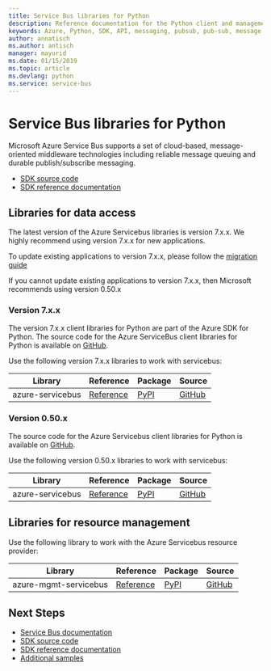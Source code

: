 ```yaml
---
title: Service Bus libraries for Python 
description: Reference documentation for the Python client and management libraries for Service Bus
keywords: Azure, Python, SDK, API, messaging, pubsub, pub-sub, message broker
author: annatisch
ms.author: antisch
manager: mayurid
ms.date: 01/15/2019
ms.topic: article
ms.devlang: python
ms.service: service-bus
---
```


# Service Bus libraries for Python

Microsoft Azure Service Bus supports a set of cloud-based, message-oriented middleware technologies including reliable message queuing and durable publish/subscribe messaging.

* [SDK source code](https://github.com/Azure/azure-sdk-for-python/tree/master/azure-servicebus)
* [SDK reference documentation](https://docs.microsoft.com/python/api/overview/azure/servicebus/client?view=azure-python)

## Libraries for data access

The latest version of the Azure Servicebus libraries is version 7.x.x. We highly recommend using version 7.x.x for new applications.

To update existing applications to version 7.x.x, please follow the [migration guide](https://github.com/Azure/azure-sdk-for-python/blob/master/sdk/servicebus/azure-servicebus/migration_guide.md)

If you cannot update existing applications to version 7.x.x, then Microsoft recommends using version 0.50.x

### Version 7.x.x

The version 7.x.x client libraries for Python are part of the Azure SDK for Python. The source code for the Azure ServiceBus client libraries for Python is available on [GitHub](https://github.com/Azure/azure-sdk-for-python/tree/master/sdk/servicebus).

Use the following version 7.x.x libraries to work with servicebus:

| Library | Reference | Package | Source |
|----------------------------------------|-------------------------------------------------------------|-----------------------------------------------------------------------------|---------------------------------------------------------------------------------------------------------------------|
|    azure-servicebus   |    [Reference](https://docs.microsoft.com/python/api/overview/azure/servicebus-readme?view=azure-python)    |    [PyPI](https://pypi.org/project/azure-servicebus/)    |    [GitHub](https://github.com/Azure/azure-sdk-for-python/tree/master/sdk/servicebus/azure-servicebus)    |

### Version 0.50.x

The source code for the Azure Servicebus client libraries for Python is available on [GitHub](https://github.com/Azure/azure-sdk-for-python/tree/servicebus_v0.50.3/sdk/servicebus/azure-servicebus/).

Use the following version 0.50.x libraries to work with servicebus:

| Library | Reference | Package | Source |
|----------------------------------------|-------------------------------------------------------------|-----------------------------------------------------------------------------|---------------------------------------------------------------------------------------------------------------------|
|    azure-servicebus   |    [Reference](https://azuresdkdocs.blob.core.windows.net/$web/python/azure-servicebus/0.50.3/index.html)    |    [PyPI](https://pypi.org/project/azure-servicebus/0.50.3/)    |    [GitHub](https://github.com/Azure/azure-sdk-for-python/tree/servicebus_v0.50.3/sdk/servicebus/azure-servicebus/)    |

## Libraries for resource management

Use the following library to work with the Azure Servicebus resource provider:

|    Library    |    Reference    |    Package    |    Source    |
|------------------------------------------|-------------------------------------------------------------------|-----------------------------------------------------------------------------------|-----------------------------------------------------------------------------------------------------------------------|
|    azure-mgmt-servicebus    |    [Reference](https://docs.microsoft.com/python/api/overview/azure/servicebus/management?view=azure-python)    |    [PyPI](https://pypi.org/project/azure-mgmt-servicebus/)    |    [GitHub](https://github.com/Azure/azure-sdk-for-python/tree/master/sdk/servicebus/azure-mgmt-servicebus)    |

## Next Steps

* [Service Bus documentation](https://docs.microsoft.com/azure/service-bus-messaging)
* [SDK source code](https://github.com/Azure/azure-sdk-for-python/tree/master/azure-servicebus)
* [SDK reference documentation](https://docs.microsoft.com/python/api/overview/azure/servicebus/client?view=azure-python)
* [Additional samples](https://github.com/Azure/azure-sdk-for-python/tree/master/sdk/servicebus/azure-servicebus/examples)
